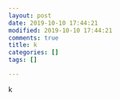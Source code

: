 ```yaml
---
layout: post
date: 2019-10-10 17:44:21
modified: 2019-10-10 17:44:21
comments: true
title: k
categories: []
tags: []

---
```

k
